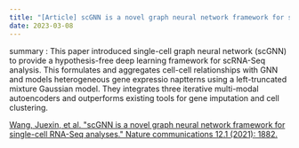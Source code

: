 ```yaml
---
title: "[Article] scGNN is a novel graph neural network framework for single-cell RNA-Seq analyses."
date: 2023-03-08
---
```


summary : This paper introduced single-cell graph neural network (scGNN) to provide a hypothesis-free deep learning framework for scRNA-Seq analysis. This formulates and aggregates cell-cell relationships with GNN and models heterogeneous gene expressio naptterns using a left-truncated mixture Gaussian model. They integrates three iterative multi-modal autoencoders and outperforms existing tools for gene imputation and cell clustering.   

[Wang, Juexin, et al. "scGNN is a novel graph neural network framework for single-cell RNA-Seq analyses." Nature communications 12.1 (2021): 1882.
](https://www.nature.com/articles/s41467-021-22197-x)
